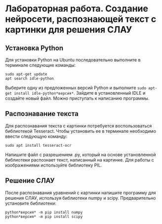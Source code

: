 # Лабораторная работа. Создание нейросети, распознающей текст с картинки для решения СЛАУ

## Установка Python
Для установки Python на Ubuntu последовательно выполните в терминале следующие команды:

```
sudo apt-get update
apt search idle-python
```
Выберите одну из предложенных версий Python и выполните `sudo apt-get install idle-python*версия*`.
Зайдите в установленный IDLE и создайте новый файл. Можно приступать к написанию программы.

## Распознавание текста 
Для распознавания текста с картинки потребуется воспользоваться библиотекой Tesseract. Чтобы установить ее в терминале необходимо ввести следующую команду:

```sudo apt install tesseract-ocr```

Напишите файл с разрешением .py, который на основе установленной библиотеки распознает текст, написанный на картинке. Для работы с изображениями используйте библиотеку PIL.  

## Решение СЛАУ 

После распознавания уравнений с картинки напишите программу для решения СЛАУ, используя библиотеки numpy и scipy. Предварительно установите библиотеки:

```
python*версия* -m pip install numpy
python*версия* -m pip install scipy
```
